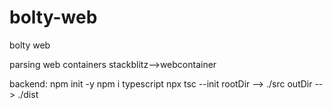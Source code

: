 # bolty-web
bolty web

parsing
web containers
stackblitz-->webcontainer


backend:
npm init -y
npm i typescript
npx tsc --init
rootDir --> ./src
outDir --> ./dist